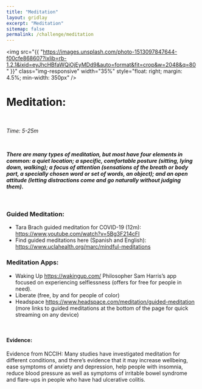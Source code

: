 ```yaml
---
title: "Meditation"
layout: gridlay
excerpt: "Meditation"
sitemap: false
permalink: /challenge/meditation
---
```



<img src="{{ "https://images.unsplash.com/photo-1513097847644-f00cfe868607?ixlib=rb-1.2.1&ixid=eyJhcHBfaWQiOjEyMDd9&auto=format&fit=crop&w=2048&q=80" }}" class="img-responsive" width="35%" style="float: right; margin: 4.5%; min-width: 350px" />


# Meditation: 

&nbsp;

*Time: 5-25m*

&nbsp;

***There are many types of meditation, but most have four elements in common: a quiet location; a specific, comfortable posture (sitting, lying down, walking); a focus of attention (sensations of the breath or body part, a specially chosen word or set of words, an object); and an open attitude (letting distractions come and go naturally without judging them).***

&nbsp;
&nbsp;
&nbsp;

### Guided Meditation:
- Tara Brach guided meditation for COVID-19  (12m): https://www.youtube.com/watch?v=5Bg3F214cFI
- Find guided meditations here (Spanish and English): https://www.uclahealth.org/marc/mindful-meditations

### Meditation Apps:
- Waking Up https://wakingup.com/ Philosopher Sam Harris’s app focused on experiencing selflessness (offers for free for people in need).
- Liberate (free, by and for people of color) 
- Headspace https://www.headspace.com/meditation/guided-meditation (more links to guided meditations at the bottom of the page for quick streaming on any device)

&nbsp;
&nbsp;
&nbsp;

#### Evidence: 
Evidence from NCCIH: Many studies have investigated meditation for different conditions, and there’s evidence that it may increase wellbeing, ease symptoms of anxiety and depression, help people with insomnia, reduce blood pressure as well as symptoms of irritable bowel syndrome and flare-ups in people who have had ulcerative colitis.  

&nbsp;
&nbsp;
